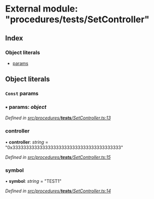 # External module: "procedures/**tests**/SetController"

## Index

### Object literals

- [params](_procedures___tests___setcontroller_.md#const-params)

## Object literals

### `Const` params

### ▪ **params**: _object_

_Defined in [src/procedures/**tests**/SetController.ts:13](https://github.com/PolymathNetwork/polymath-sdk/blob/d80c6e9/src/procedures/__tests__/SetController.ts#L13)_

### controller

• **controller**: _string_ = "0x3333333333333333333333333333333333333333"

_Defined in [src/procedures/**tests**/SetController.ts:15](https://github.com/PolymathNetwork/polymath-sdk/blob/d80c6e9/src/procedures/__tests__/SetController.ts#L15)_

### symbol

• **symbol**: _string_ = "TEST1"

_Defined in [src/procedures/**tests**/SetController.ts:14](https://github.com/PolymathNetwork/polymath-sdk/blob/d80c6e9/src/procedures/__tests__/SetController.ts#L14)_
